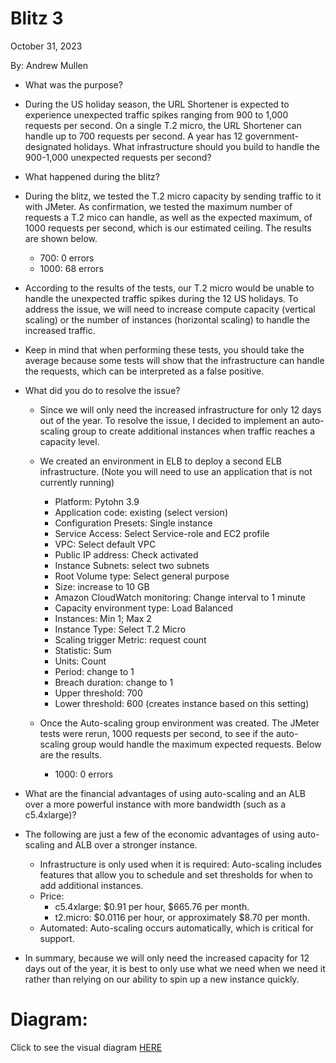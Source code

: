 
# Blitz 3
October 31, 2023

By: Andrew Mullen

- What was the purpose?
- During the US holiday season, the URL Shortener is expected to experience unexpected traffic spikes ranging from 900 to 1,000 requests per second. On a single T.2 micro, the URL Shortener can handle up to 700 requests per second. A year has 12 government-designated holidays. What infrastructure should you build to handle the 900-1,000 unexpected requests per second?

- What happened during the blitz?
- During the blitz, we tested the T.2 micro capacity by sending traffic to it with JMeter. As confirmation, we tested the maximum number of requests a T.2 mico can handle, as well as the expected maximum, of 1000 requests per second, which is our estimated ceiling. The results are shown below.
 
    - 700: 0 errors
    - 1000: 68 errors
  
- According to the results of the tests, our T.2 micro would be unable to handle the unexpected traffic spikes during the 12 US holidays. To address the issue, we will need to increase compute capacity (vertical scaling) or the number of instances (horizontal scaling) to handle the increased traffic.
- Keep in mind that when performing these tests, you should take the average because some tests will show that the infrastructure can handle the requests, which can be interpreted as a false positive.

   
- What did you do to resolve the issue?
  - Since we will only need the increased infrastructure for only 12 days out of the year. To resolve the issue, I decided to implement an auto-scaling group to create additional instances when traffic reaches a capacity level. 
  - We created an environment in ELB to deploy a second ELB infrastructure. (Note you will need to use an application that is not currently running)
	- Platform: Pytohn 3.9
	- Application code: existing (select version)
	- Configuration Presets: Single instance
	- Service Access: Select Service-role and EC2 profile
	- VPC: Select default VPC
	- Public IP address: Check activated
	- Instance Subnets: select two subnets
	- Root Volume type: Select general purpose
	- Size: increase to 10 GB
	- Amazon CloudWatch monitoring: Change interval to 1 minute
	- Capacity environment type: Load Balanced
	- Instances: Min 1; Max 2
	- Instance Type: Select T.2 Micro
	- Scaling trigger Metric: request count
	- Statistic: Sum
	- Units: Count
	- Period: change to 1
	- Breach duration: change to 1
	- Upper threshold: 700
	- Lower threshold: 600 (creates instance based on this setting)
	
  - Once the Auto-scaling group environment was created. The JMeter tests were rerun, 1000 requests per second, to see if the auto-scaling group would handle the maximum expected requests.  Below are the results.
	- 1000: 0 errors    
	
- What are the financial advantages of using auto-scaling and an ALB over a more powerful instance with more bandwidth (such as a c5.4xlarge)?
- The following are just a few of the economic advantages of using auto-scaling and ALB over a stronger instance.
	- Infrastructure is only used when it is required: Auto-scaling includes features that allow you to schedule and set thresholds for when to add additional instances.
  	- Price:
		- c5.4xlarge: $0.91 per hour, $665.76 per month.
		- t2.micro: $0.0116 per hour, or approximately $8.70 per month.
	- Automated: Auto-scaling occurs automatically, which is critical for support.
 
- In summary, because we will only need the increased capacity for 12 days out of the year, it is best to only use what we need when we need it rather than relying on our ability to spin up a new instance quickly.

# Diagram:
Click to see the visual diagram [HERE](https://github.com/andmulLABS01/Blitz3/blob/main/Blitz3.drawio.png)
